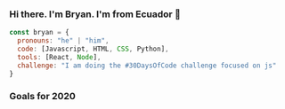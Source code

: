 ### Hi there. I'm Bryan. I'm from Ecuador 👋


```js
const bryan = {
  pronouns: "he" | "him",
  code: [Javascript, HTML, CSS, Python],
  tools: [React, Node],
  challenge: "I am doing the #30DaysOfCode challenge focused on js"
}
```

### Goals for 2020


<!--
**bryanedward/bryanedward** is a ✨ _special_ ✨ repository because its `README.md` (this file) appears on your GitHub profile.

Here are some ideas to get you started:

- 🔭 I’m currently working on ...
- 🌱 I’m currently learning ...
- 👯 I’m looking to collaborate on ...
- 🤔 I’m looking for help with ...
- 💬 Ask me about ...
- 📫 How to reach me: ...
- 😄 Pronouns: ...
- ⚡ Fun fact: ...
-->
